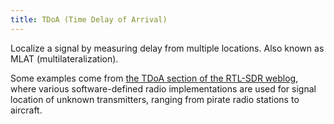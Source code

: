 ```yaml
---
title: TDoA (Time Delay of Arrival)
---
```

Localize a signal by measuring delay from multiple
locations. Also known as MLAT (multilateralization).

Some examples come from
[the TDoA section of the RTL-SDR weblog](https://www.rtl-sdr.com/tag/tdoa/),
where various software-defined radio implementations
are used for signal location of unknown transmitters,
ranging from pirate radio stations to aircraft.

